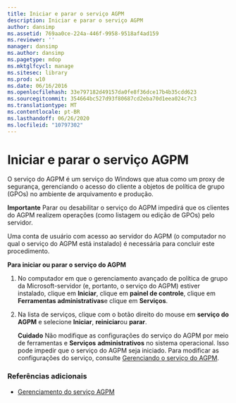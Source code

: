 ```yaml
---
title: Iniciar e parar o serviço AGPM
description: Iniciar e parar o serviço AGPM
author: dansimp
ms.assetid: 769aa0ce-224a-446f-9958-9518af4ad159
ms.reviewer: ''
manager: dansimp
ms.author: dansimp
ms.pagetype: mdop
ms.mktglfcycl: manage
ms.sitesec: library
ms.prod: w10
ms.date: 06/16/2016
ms.openlocfilehash: 33e797182d49157da0fe8f36dce17b4b35cdd623
ms.sourcegitcommit: 354664bc527d93f80687cd2eba70d1eea024c7c3
ms.translationtype: MT
ms.contentlocale: pt-BR
ms.lasthandoff: 06/26/2020
ms.locfileid: "10797302"
---
```

# Iniciar e parar o serviço AGPM


O serviço do AGPM é um serviço do Windows que atua como um proxy de segurança, gerenciando o acesso do cliente a objetos de política de grupo (GPOs) no ambiente de arquivamento e produção.

**Importante**  Parar ou desabilitar o serviço do AGPM impedirá que os clientes do AGPM realizem operações (como listagem ou edição de GPOs) pelo servidor.

 

Uma conta de usuário com acesso ao servidor do AGPM (o computador no qual o serviço do AGPM está instalado) é necessária para concluir este procedimento.

**Para iniciar ou parar o serviço do AGPM**

1.  No computador em que o gerenciamento avançado de política de grupo da Microsoft-servidor (e, portanto, o serviço do AGPM) estiver instalado, clique em **Iniciar**, clique em **painel de controle**, clique em **Ferramentas administrativas**e clique em **Serviços**.

2.  Na lista de serviços, clique com o botão direito do mouse em **serviço do AGPM** e selecione **Iniciar**, **reiniciar**ou **parar**.

    **Cuidado**  Não modifique as configurações do serviço do AGPM por meio de ferramentas e **Serviços** **administrativos** no sistema operacional. Isso pode impedir que o serviço do AGPM seja iniciado. Para modificar as configurações do serviço, consulte [Gerenciando o serviço do AGPM](managing-the-agpm-service.md).

     

### Referências adicionais

-   [Gerenciamento do serviço AGPM](managing-the-agpm-service.md)

 

 





